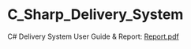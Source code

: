 # C_Sharp_Delivery_System
C# Delivery System
User Guide & Report: [Report.pdf](https://github.com/CyrusTsang1688/C_Sharp_Delivery_System/files/7492001/Report.pdf)

